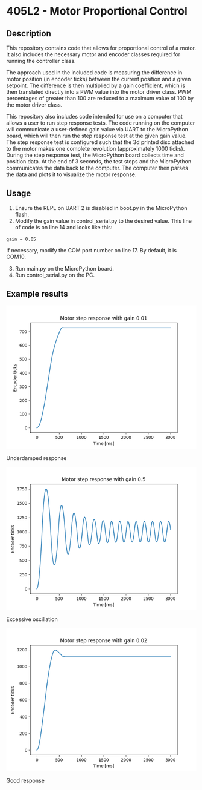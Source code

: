 # 405L2 - Motor Proportional Control
## Description

This repository contains code that allows for proportional control of a motor. It also includes the necessary motor and encoder classes required for running the controller class.

The approach used in the included code is measuring the difference in motor position (in encoder ticks) between the current position and a given setpoint. The difference is then multiplied by a gain coefficient, which is then translated directly into a PWM value into the motor driver class. PWM percentages of greater than 100 are reduced to a maximum value of 100 by the motor driver class.

This repository also includes code intended for use on a computer that allows a user to run step response tests. The code running on the computer will communicate a user-defined gain value via UART to the MicroPython board, which will then run the step response test at the given gain value. The step response test is configured such that the 3d printed disc attached to the motor makes one complete revolution (approximately 1000 ticks). During the step response test, the MicroPython board collects time and position data. At the end of 3 seconds, the test stops and the MicroPython communicates the data back to the computer. The computer then parses the data and plots it to visualize the motor response.

## Usage

1. Ensure the REPL on UART 2 is disabled in boot.py in the MicroPython flash.
2. Modify the gain value in control_serial.py to the desired value. This line of code is on line 14 and looks like this:

  ```
  gain = 0.05
  ```
  
  If necessary, modify the COM port number on line 17. By default, it is COM10.
  
3. Run main.py on the MicroPython board.
4. Run control_serial.py on the PC.

## Example results

![Underdamped response](gain_underdamped.png)

Underdamped response

![Excessive oscillation](gain_excessive.png)

Excessive oscillation

![Good response](gain_good.png)

Good response
